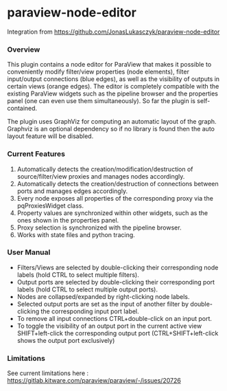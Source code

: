 # paraview-node-editor

Integration from https://github.com/JonasLukasczyk/paraview-node-editor

### Overview
This plugin contains a node editor for ParaView that makes it possible to conveniently modify filter/view properties (node elements), filter input/output connections (blue edges), as well as the visibility of outputs in certain views (orange edges). The editor is completely compatible with the existing ParaView widgets such as the pipeline browser and the properties panel (one can even use them simultaneously). So far the plugin is self-contained.

The plugin uses GraphViz for computing an automatic layout of the graph.
Graphviz is an optional dependency so if no library is found then the auto layout feature will be disabled.

### Current Features
1. Automatically detects the creation/modification/destruction of source/filter/view proxies and manages nodes accordingly.
2. Automatically detects the creation/destruction of connections between ports and manages edges accordingly.
3. Every node exposes all properties of the corresponding proxy via the pqProxiesWidget class.
4. Property values are synchronized within other widgets, such as the ones shown in the properties panel.
5. Proxy selection is synchronized with the pipeline browser.
6. Works with state files and python tracing.

### User Manual
* Filters/Views are selected by double-clicking their corresponding node labels (hold CTRL to select multiple filters).
* Output ports are selected by double-clicking their corresponding port labels (hold CTRL to select multiple output ports).
* Nodes are collapsed/expanded by right-clicking node labels.
* Selected output ports are set as the input of another filter by double-clicking the corresponding input port label.
* To remove all input connections CTRL+double-click on an input port.
* To toggle the visibility of an output port in the current active view SHIFT+left-click the corresponding output port (CTRL+SHIFT+left-click shows the output port exclusively)

### Limitations

See current limitations here : https://gitlab.kitware.com/paraview/paraview/-/issues/20726
